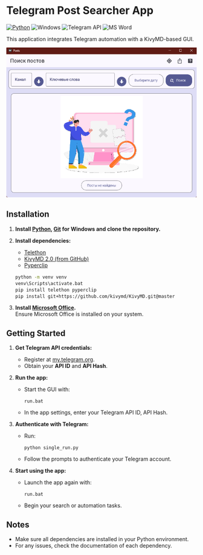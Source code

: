# Telegram Post Searcher App

[![Python](https://img.shields.io/badge/python-3.11-blue.svg)](https://docs.python.org/3/whatsnew/3.11.html)
![Windows](https://img.shields.io/badge/platform-windows--64-11.svg?logo=windows&logoColor=white)
![Telegram API](https://img.shields.io/badge/API-Telegram-blue?logo=telegram&logoColor=white)
![MS Word](https://img.shields.io/badge/editor-Word-0078D4?logo=microsoftword&logoColor=white)

This application integrates Telegram automation with a KivyMD-based GUI.

![Screenshot](assets/screenshots/image.png)

## Installation

1. **Install [Python](https://www.python.org/downloads/), [Git](https://git-scm.com/downloads) for Windows and clone the repository.**

2. **Install dependencies:**
    - [Telethon](https://github.com/LonamiWebs/Telethon)
    - [KivyMD 2.0 (from GitHub)](https://github.com/kivymd/KivyMD)
    - [Pyperclip](https://github.com/asweigart/pyperclip)

    ```bash
    python -m venv venv
    venv\Scripts\activate.bat
    pip install telethon pyperclip
    pip install git+https://github.com/kivymd/KivyMD.git@master
    ```

3. **Install [Microsoft Office](https://www.microsoft.com/en/microsoft-365?market=af).**  
    Ensure Microsoft Office is installed on your system.

## Getting Started

1. **Get Telegram API credentials:**
    - Register at [my.telegram.org](https://my.telegram.org).
    - Obtain your **API ID** and **API Hash**.

2. **Run the app:**
    - Start the GUI with:
      ```
      run.bat
      ```
    - In the app settings, enter your Telegram API ID, API Hash.

3. **Authenticate with Telegram:**
    - Run:
      ```
      python single_run.py
      ```
    - Follow the prompts to authenticate your Telegram account.

4. **Start using the app:**
    - Launch the app again with:
      ```
      run.bat
      ```
    - Begin your search or automation tasks.

## Notes

- Make sure all dependencies are installed in your Python environment.
- For any issues, check the documentation of each dependency.